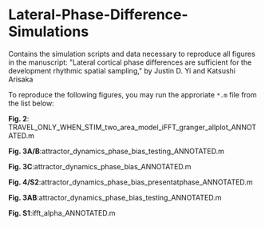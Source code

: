 # Lateral-Phase-Difference-Simulations
Contains the simulation scripts and data necessary to reproduce all figures in the manuscript: "Lateral cortical phase differences are sufficient for the development rhythmic spatial sampling," by Justin D. Yi and  Katsushi Arisaka

To reproduce the following figures, you may run the approriate `*.m` file from the list below:

**Fig. 2**: TRAVEL_ONLY_WHEN_STIM_two_area_model_iFFT_granger_allplot_ANNOTATED.m


**Fig. 3A/B**:attractor_dynamics_phase_bias_testing_ANNOTATED.m


**Fig. 3C**:attractor_dynamics_phase_bias_ANNOTATED.m


**Fig. 4/S2**:attractor_dynamics_phase_bias_presentatphase_ANNOTATED.m


**Fig. 3AB**:attractor_dynamics_phase_bias_testing_ANNOTATED.m


**Fig. S1**:ifft_alpha_ANNOTATED.m


